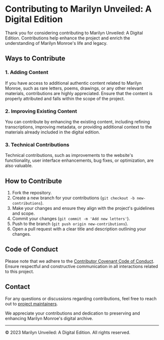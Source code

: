 # Contributing to Marilyn Unveiled: A Digital Edition

Thank you for considering contributing to Marilyn Unveiled: A Digital Edition. Contributions help enhance the project and enrich the understanding of Marilyn Monroe's life and legacy.

## Ways to Contribute

### 1. Adding Content
If you have access to additional authentic content related to Marilyn Monroe, such as rare letters, poems, drawings, or any other relevant materials, contributions are highly appreciated. Ensure that the content is properly attributed and falls within the scope of the project.

### 2. Improving Existing Content
You can contribute by enhancing the existing content, including refining transcriptions, improving metadata, or providing additional context to the materials already included in the digital edition.

### 3. Technical Contributions
Technical contributions, such as improvements to the website's functionality, user interface enhancements, bug fixes, or optimization, are also valuable.

## How to Contribute

1. Fork the repository.
2. Create a new branch for your contributions (`git checkout -b new-contributions`).
3. Make your changes and ensure they align with the project's guidelines and scope.
4. Commit your changes (`git commit -m 'Add new letters'`).
5. Push to the branch (`git push origin new-contributions`).
6. Open a pull request with a clear title and description outlining your changes.

## Code of Conduct
Please note that we adhere to the [Contributor Covenant Code of Conduct](CODE_OF_CONDUCT.md). Ensure respectful and constructive communication in all interactions related to this project.

## Contact
For any questions or discussions regarding contributions, feel free to reach out to [project maintainers](mailto:chdittmann@proton.me).

We appreciate your contributions and dedication to preserving and enhancing Marilyn Monroe's digital archive.

---

&copy; 2023 Marilyn Unveiled: A Digital Edition. All rights reserved.
